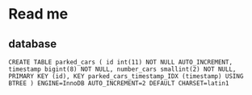 # Read me
## database
`
CREATE TABLE parked_cars (
  id int(11) NOT NULL AUTO_INCREMENT,
  timestamp bigint(8) NOT NULL,
  number_cars smallint(2) NOT NULL,
  PRIMARY KEY (id),
  KEY parked_cars_timestamp_IDX (timestamp) USING BTREE
) ENGINE=InnoDB AUTO_INCREMENT=2 DEFAULT CHARSET=latin1
`